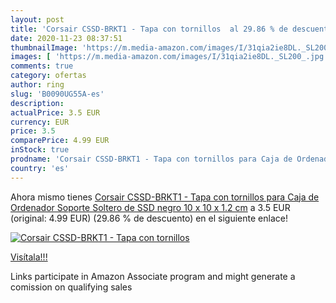 ```yaml
---
layout: post
title: 'Corsair CSSD-BRKT1 - Tapa con tornillos  al 29.86 % de descuento'
date: 2020-11-23 08:37:51
thumbnailImage: 'https://m.media-amazon.com/images/I/31qia2ie8DL._SL200_.jpg'
images: [ 'https://m.media-amazon.com/images/I/31qia2ie8DL._SL200_.jpg' ]
comments: true
category: ofertas
author: ring
slug: 'B0090UG55A-es'
description:
actualPrice: 3.5 EUR
currency: EUR
price: 3.5
comparePrice: 4.99 EUR
inStock: true
prodname: 'Corsair CSSD-BRKT1 - Tapa con tornillos para Caja de Ordenador  Soporte Soltero de SSD  negro  10 x 10 x 1.2 cm'
country: 'es'
---
```


Ahora mismo tienes [Corsair CSSD-BRKT1 - Tapa con tornillos para Caja de Ordenador  Soporte Soltero de SSD  negro  10 x 10 x 1.2 cm](https://www.amazon.es/dp/B0090UG55A/?tag=tolees-21) a 3.5 EUR (original: 4.99 EUR) (29.86 %  de descuento) en el siguiente enlace!

[![Corsair CSSD-BRKT1 - Tapa con tornillos ](https://m.media-amazon.com/images/I/31qia2ie8DL._SL200_.jpg)](https://www.amazon.es/dp/B0090UG55A/?tag=tolees-21)

[Visítala!!!](https://www.amazon.es/dp/B0090UG55A/?tag=tolees-21)

Links participate in Amazon Associate program and might generate a comission on qualifying sales
